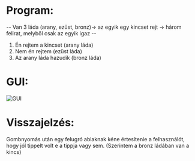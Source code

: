 # Program:
-- Van 3 láda (arany, ezüst, bronz)-> az egyik egy kincset rejt -> három felirat, melyből csak az egyik igaz --
1. Én rejtem a kincset (arany láda)
2. Nem én rejtem (ezüst láda)
3. Az arany láda hazudik (bronz láda)

# GUI:

![GUI](https://github.com/user-attachments/assets/2c7ada95-0842-43b7-ae23-b100e2e99c19)

# Visszajelzés:
Gombnyomás után egy felugró ablaknak kéne értesítenie a felhasználót, hogy jól tippelt volt e a tippja vagy sem.
(Szerintem a bronz ládában van a kincs)
